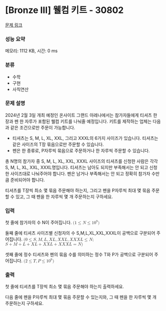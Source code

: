 # [Bronze Ⅲ] 웰컴 키트 - 30802

[문제 링크](https://www.acmicpc.net/problem/30802) 

### 성능 요약

메모리: 1112 KB, 시간: 0 ms

### 분류

* 수학
* 구현
* 사칙연산

### 문제 설명

2024년 2월 3일 개최 예정인 온사이트 그랜드 아레나에서는 참가자들에게 티셔츠 한 장과 펜 한 자루가 포함된 웰컴 키트를 나눠줄 예정입니다. 키트를 제작하는 업체는 다음과 같은 조건으로만 주문이 가능합니다.

* 티셔츠는 S, M, L, XL, XXL, 그리고 XXXL의 6가지 사이즈가 있습니다. 티셔츠는 같은 사이즈의 T장 묶음으로만 주문할 수 있습니다.
* 펜은 한 종류로, P자루씩 묶음으로 주문하거나 한 자루씩 주문할 수 있습니다.

총 N명의 참가자 중 S, M, L, XL, XXL, XXXL 사이즈의 티셔츠를 신청한 사람은 각각 S, M, L, XL, XXL, XXXL명입니다. 티셔츠는 남아도 되지만 부족해서는 안 되고 신청한 사이즈대로 나눠주어야 합니다. 펜은 남거나 부족해서는 안 되고 정확히 참가자 수만큼 준비되어야 합니다.

티셔츠를 T장씩 최소 몇 묶음 주문해야 하는지, 그리고 펜을 P자루씩 최대 몇 묶음 주문할 수 있고, 그 때 펜을 한 자루씩 몇 개 주문하는지 구하세요.

### 입력 


<p>첫 줄에 참가자의 수 N이 주어집니다. <math xmlns="http://www.w3.org/1998/Math/MathML"><mo stretchy="false">(</mo><mn>1</mn><mo>≤</mo><mi>N</mi><mo>≤</mo><msup><mn>10</mn><mn>9</mn></msup><mo stretchy="false">)</mo></math>


<p>둘째 줄에 티셔츠 사이즈별 신청자의 수 S,M,L,XL,XXL,XXXL이 공백으로 구분되어 주어집니다. <math xmlns="http://www.w3.org/1998/Math/MathML"><mo stretchy="false">(</mo><mn>0</mn><mo>≤</mo><mi>S</mi><mo>,</mo><mi>M</mi><mo>,</mo><mi>L</mi><mo>,</mo><mi>X</mi><mi>L</mi><mo>,</mo><mi>X</mi><mi>X</mi><mi>L</mi><mo>,</mo><mi>X</mi><mi>X</mi><mi>X</mi><mi>L</mi><mo>≤</mo><mi>N</mi><mo>;</mo></math><math xmlns="http://www.w3.org/1998/Math/MathML"><mi>S</mi><mo>+</mo><mi>M</mi><mo>+</mo><mi>L</mi><mo>+</mo><mi>X</mi><mi>L</mi><mo>+</mo><mi>X</mi><mi>X</mi><mi>L</mi><mo>+</mo><mi>X</mi><mi>X</mi><mi>X</mi><mi>L</mi><mo>=</mo><mi>N</mi><mo stretchy="false">)</mo></math>


<p>셋째 줄에 정수 티셔츠와 펜의 묶음 수를 의미하는 정수 T와 P가 공백으로 구분되어 주어집니다.
<math xmlns="http://www.w3.org/1998/Math/MathML"><mo stretchy="false">(</mo><mn>2</mn><mo>≤</mo><mi>T</mi><mo>,</mo><mi>P</mi><mo>≤</mo><msup><mn>10</mn><mn>9</mn></msup><mo stretchy="false">)</mo></math></p>

### 출력 

첫 줄에 티셔츠를 T장씩 최소 몇 묶음 주문해야 하는지 출력하세요.

다음 줄에 펜을 P자루씩 최대 몇 묶음 주문할 수 있는지와, 그 때 펜을 한 자루씩 몇 개 주문하는지 구하세요.